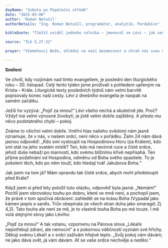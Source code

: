 ```yaml
---
dayName: "Sobota po Popeleční středě"
date: "2025-03-08"
author: 'Roman Netušil'
authorDetails: "Ing. Roman Netušil, programátor, analytik, Pardubice"

bibleQuote: "TJežíš uviděl jednoho celníka – jmenoval se Lévi – jak sedí v celnici, a řekl mu: „Pojď za mnou!“ (Lévi) nechal všeho, vstal a šel za ním. Ve svém domě pak mu vystrojil velkou hostinu. Spolu s nimi bylo u stolu celé množství celníků a jiných lidí. Farizeové a jejich učitelé Zákona reptali a řekli jeho učedníkům: „Proč jíte a pijete s celníky a hříšníky?“ Ježíš jim odpověděl:„Lékaře nepotřebují zdraví, ale nemocní! Nepřišel jsem povolat k obrácení spravedlivé, ale hříšníky.“"

source: "TLk 5,27-32"

prayer: "Všemohoucí Bože, shlédni na naši bezmocnost a chraň nás svou mocnou pravicí. Prosíme o to skrze tvého Syna, Ježíše Krista, našeho Pána, neboť on s tebou v jednotě Ducha Svatého žije a kraluje  po všechny věky věků. Amen."

---
```


**Smíření**

Ve chvíli, kdy rozjímám nad tímto evangeliem, je poslední den liturgického roku – 30. listopad. Celý tento týden jsme prožívali s pohledem upřeným na Krista – Krále. Liturgické texty posledních týdnů nám velmi barvitě popisovaly konec naší cesty. Lévi z dnešního evangelia je naopak na samém začátku.

Ježíš ho vyzývá: „Pojď za mnou!“ Lévi všeho nechá a skutečně jde. Proč? Vždyť má velmi výnosné živobytí, je jistě velmi dobře zajištěný. A přesto mu něco podstatného chybí – pokoj. 

Známe to všichni velmi dobře. Vnitřní hlas našeho svědomí nám  jasně  oznamuje,  že v nás, v našem srdci, není něco v pořádku. Žalm 24 nám dává jasnou odpověď: „Kdo smí vystoupit na Hospodinovu Horu (za Králem), kdo smí stát na jeho svatém místě? Ten, kdo má nevinné ruce a čisté srdce, jehož duše nebaží po marnosti, kdo svému bližnímu křivě nepřísahá. Ten příjme požehnání od Hospodina, odměnu od Boha svého spasitele. To je pokolení těch, kdo po něm touží, kdo hledají tvář Jakubova Boha.“ 

Jak jsem na tom já? Mám opravdu tak čisté srdce, abych mohl předstoupit před Krále? 

Když jsem si před lety položil tuto otázku, odpověď byla jasná: „Nemám!“ Pocítil jsem obrovskou touhu po dobru, které ve mně není, a pochopil jsem, že právě v tom spočívá obrácení: zahledět se na krásu Boha (Vypadal jako kámen jaspis a sardis. Trůn obepínala ze všech stran duha jako smaragd; Zj 4,3). Tato touha ale není ze mě, je to vlastně touha Boha po mé touze. I mě volá stejnými slovy jako Léviho: 

„Pojď za mnou!“ A tak vstanu, vzpomenu na Pánova slova „Lékaře nepotřebují zdraví, ale nemocní“ a s pokornou vděčností vyznám své hříchy. Děkuji svému Lékaři a v srdci zažívám hřejivé teplo. „Svůj pokoj vám dávám; ne jako dává svět, já vám dávám. Ať se vaše srdce nechvěje a neděsí.“

